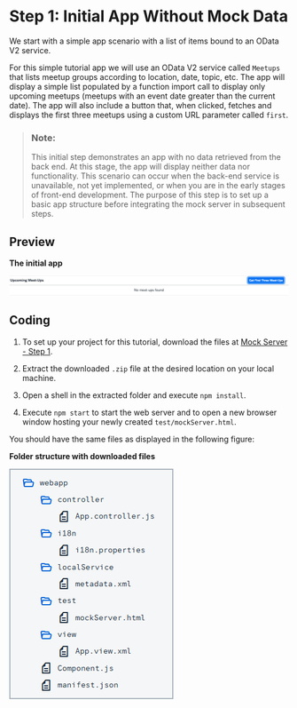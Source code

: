 <!-- loio7a78f1b707c248fd9ec53dcb5f10814c -->

# Step 1: Initial App Without Mock Data

We start with a simple app scenario with a list of items bound to an OData V2 service.

For this simple tutorial app we will use an OData V2 service called `Meetups` that lists meetup groups according to location, date, topic, etc. The app will display a simple list populated by a function import call to display only upcoming meetups \(meetups with an event date greater than the current date\). The app will also include a button that, when clicked, fetches and displays the first three meetups using a custom URL parameter called `first`.

> ### Note:  
> This initial step demonstrates an app with no data retrieved from the back end. At this stage, the app will display neither data nor functionality. This scenario can occur when the back-end service is unavailable, not yet implemented, or when you are in the early stages of front-end development. The purpose of this step is to set up a basic app structure before integrating the mock server in subsequent steps.



## Preview

  
  
**The initial app**

![The graphic has an explanatory text.](images/Tutorial_Mock_Server_Step_01_3a29b22.png "The initial app")



## Coding

1.  To set up your project for this tutorial, download the files at [Mock Server - Step 1](https://ui5.sap.com/#/entity/sap.ui.core.tutorial.mockserver/sample/sap.ui.core.tutorial.mockserver.01).

2.  Extract the downloaded `.zip` file at the desired location on your local machine.
3.  Open a shell in the extracted folder and execute `npm install`.
4.  Execute `npm start` to start the web server and to open a new browser window hosting your newly created `test/mockServer.html`.

You should have the same files as displayed in the following figure:

  
  
**Folder structure with downloaded files**

![The graphic has an explanatory text.](images/Tutorial_Mock_Server_Step_1_Folders_026a908.png "Folder structure with downloaded files")

